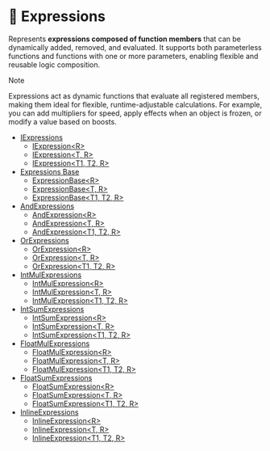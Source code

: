 # 🧩 Expressions

Represents **expressions composed of function members** that can be dynamically added, removed, and evaluated. It
supports both parameterless functions and functions with one or more parameters, enabling flexible and reusable logic
composition.

> [!NOTE]
> Expressions act as dynamic functions that evaluate all registered members, making them ideal for flexible,
> runtime-adjustable calculations. For example, you can add multipliers for speed, apply effects when an object is
> frozen, or modify a value based on boosts.

- [IExpressions](IExpressions.md) <!-- + -->
    - [IExpression&lt;R&gt;](IExpression.md) <!-- + -->
    - [IExpression&lt;T, R&gt;](IExpression%601.md) <!-- + -->
    - [IExpression&lt;T1, T2, R&gt;](IExpression%602.md) <!-- + -->
- [Expressions Base](ExpressionsBase.md) <!-- + -->
    - [ExpressionBase&lt;R&gt;](ExpressionBase.md) <!-- + -->
    - [ExpressionBase&lt;T, R&gt;](ExpressionBase%601.md) <!-- + -->
    - [ExpressionBase&lt;T1, T2, R&gt;]()
- [AndExpressions]()
    - [AndExpression&lt;R&gt;]()
    - [AndExpression&lt;T, R&gt;]()
    - [AndExpression&lt;T1, T2, R&gt;]()
- [OrExpressions]()
    - [OrExpression&lt;R&gt;]()
    - [OrExpression&lt;T, R&gt;]()
    - [OrExpression&lt;T1, T2, R&gt;]()
- [IntMulExpressions]()
    - [IntMulExpression&lt;R&gt;]()
    - [IntMulExpression&lt;T, R&gt;]()
    - [IntMulExpression&lt;T1, T2, R&gt;]()
- [IntSumExpressions]()
    - [IntSumExpression&lt;R&gt;]()
    - [IntSumExpression&lt;T, R&gt;]()
    - [IntSumExpression&lt;T1, T2, R&gt;]()
- [FloatMulExpressions]()
    - [FloatMulExpression&lt;R&gt;]()
    - [FloatMulExpression&lt;T, R&gt;]()
    - [FloatMulExpression&lt;T1, T2, R&gt;]()
- [FloatSumExpressions]()
    - [FloatSumExpression&lt;R&gt;]()
    - [FloatSumExpression&lt;T, R&gt;]()
    - [FloatSumExpression&lt;T1, T2, R&gt;]()
- [InlineExpressions]()
    - [InlineExpression&lt;R&gt;]()
    - [InlineExpression&lt;T, R&gt;]()
    - [InlineExpression&lt;T1, T2, R&gt;]()